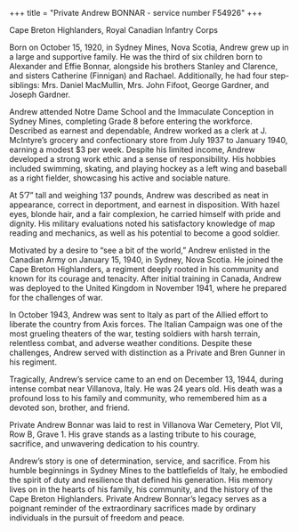 +++
title = "Private Andrew BONNAR - service number F54926"
+++

Cape Breton Highlanders, Royal Canadian Infantry Corps

Born on October 15, 1920, in Sydney Mines, Nova Scotia, Andrew grew up in a large and supportive family. He was the third of six children born to Alexander and Effie Bonnar, alongside his brothers Stanley and Clarence, and sisters Catherine (Finnigan) and Rachael. Additionally, he had four step-siblings: Mrs. Daniel MacMullin, Mrs. John Fifoot, George Gardner, and Joseph Gardner.

Andrew attended Notre Dame School and the Immaculate Conception in Sydney Mines, completing Grade 8 before entering the workforce. 
Described as earnest and dependable, Andrew worked as a clerk at J. McIntyre’s grocery and confectionary store from July 1937 to January 1940, earning a modest $3 per week. Despite his limited income, Andrew developed a strong work ethic and a sense of responsibility. His hobbies included swimming, skating, and playing hockey as a left wing and baseball as a right fielder, showcasing his active and sociable nature.

At 5’7” tall and weighing 137 pounds, Andrew was described as neat in appearance, correct in deportment, and earnest in disposition. With hazel eyes, blonde hair, and a fair complexion, he carried himself with pride and dignity. 
His military evaluations noted his satisfactory knowledge of map reading and mechanics, as well as his potential to become a good soldier.

Motivated by a desire to “see a bit of the world,” Andrew enlisted in the Canadian Army on January 15, 1940, in Sydney, Nova Scotia. He joined the Cape Breton Highlanders, a regiment deeply rooted in his community and known for its courage and tenacity. After initial training in Canada, Andrew was deployed to the United Kingdom in November 1941, where he prepared for the challenges of war.

In October 1943, Andrew was sent to Italy as part of the Allied effort to liberate the country from Axis forces. The Italian Campaign was one of the most grueling theaters of the war, testing soldiers with harsh terrain, relentless combat, and adverse weather conditions. Despite these challenges, Andrew served with distinction as a Private and Bren Gunner in his regiment.

Tragically, Andrew’s service came to an end on December 13, 1944, during intense combat near Villanova, Italy. He was 24 years old. 
His death was a profound loss to his family and community, who remembered him as a devoted son, brother, and friend.

Private Andrew Bonnar was laid to rest in Villanova War Cemetery, Plot VII, Row B, Grave 1. His grave stands as a lasting tribute to his courage, sacrifice, and unwavering dedication to his country.

Andrew’s story is one of determination, service, and sacrifice. From his humble beginnings in Sydney Mines to the battlefields of Italy, he embodied the spirit of duty and resilience that defined his generation. His memory lives on in the hearts of his family, his community, and the history of the Cape Breton Highlanders. 
Private Andrew Bonnar’s legacy serves as a poignant reminder of the extraordinary sacrifices made by ordinary individuals in the pursuit of freedom and peace.
